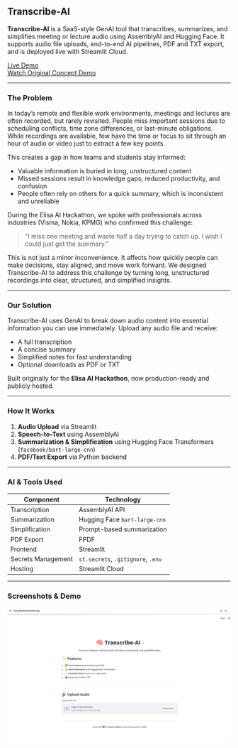 ## Transcribe-AI

**Transcribe-AI** is a SaaS-style GenAI tool that transcribes, summarizes, and simplifies meeting or lecture audio using AssemblyAI and Hugging Face. It supports audio file uploads, end-to-end AI pipelines, PDF and TXT export, and is deployed live with Streamlit Cloud.

[Live Demo](https://transcribe-demo.streamlit.app/)  
[Watch Original Concept Demo](data/ELISA-AI-DEMO.mp4)

---

### The Problem

In today’s remote and flexible work environments, meetings and lectures are often recorded, but rarely revisited. People miss important sessions due to scheduling conflicts, time zone differences, or last-minute obligations. While recordings are available, few have the time or focus to sit through an hour of audio or video just to extract a few key points.

This creates a gap in how teams and students stay informed:
- Valuable information is buried in long, unstructured content
- Missed sessions result in knowledge gaps, reduced productivity, and confusion
- People often rely on others for a quick summary, which is inconsistent and unreliable

During the Elisa AI Hackathon, we spoke with professionals across industries (Visma, Nokia, KPMG) who confirmed this challenge:

> “I miss one meeting and waste half a day trying to catch up. I wish I could just get the summary.”

This is not just a minor inconvenience. It affects how quickly people can make decisions, stay aligned, and move work forward. 
We designed Transcribe-AI to address this challenge by turning long, unstructured recordings into clear, structured, and simplified insights.

---

### Our Solution

Transcribe-AI uses GenAI to break down audio content into essential information you can use immediately. Upload any audio file and receive:
- A full transcription
- A concise summary
- Simplified notes for fast understanding
- Optional downloads as PDF or TXT

Built originally for the **Elisa AI Hackathon**, now production-ready and publicly hosted.

---

### How It Works

1. **Audio Upload** via Streamlit
2. **Speech-to-Text** using AssemblyAI
3. **Summarization & Simplification** using Hugging Face Transformers (`facebook/bart-large-cnn`)
4. **PDF/Text Export** via Python backend

---

### AI & Tools Used

| Component           | Technology                        |
|---------------------|------------------------------------|
| Transcription       | AssemblyAI API                     |
| Summarization       | Hugging Face `bart-large-cnn`      |
| Simplification      | Prompt-based summarization         |
| PDF Export          | FPDF                               |
| Frontend            | Streamlit                          |
| Secrets Management  | `st.secrets`, `.gitignore`, `.env` |
| Hosting             | Streamlit Cloud                    |

---

### Screenshots & Demo

![UI Screenshot](screenshots/transcription_screen.png)  
